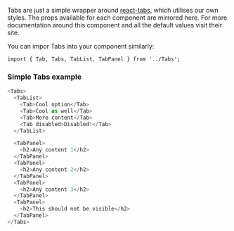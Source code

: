 Tabs are just a simple wrapper around [react-tabs](https://github.com/reactjs/react-tabs), which utilises our own styles. The props available for each component are mirrored here. For more documentation around this component and all the default values visit their site.

You can impor Tabs into your component similarly:

`import { Tab, Tabs, TabList, TabPanel } from '../Tabs';`

### Simple Tabs example

```js
<Tabs>
  <TabList>
    <Tab>Cool option</Tab>
    <Tab>Cool as well</Tab>
    <Tab>More content</Tab>
    <Tab disabled>Disabled!</Tab>
  </TabList>

  <TabPanel>
    <h2>Any content 1</h2>
  </TabPanel>
  <TabPanel>
    <h2>Any content 2</h2>
  </TabPanel>
  <TabPanel>
    <h2>Any content 3</h2>
  </TabPanel>
  <TabPanel>
    <h2>This should not be visible</h2>
  </TabPanel>
</Tabs>
```
